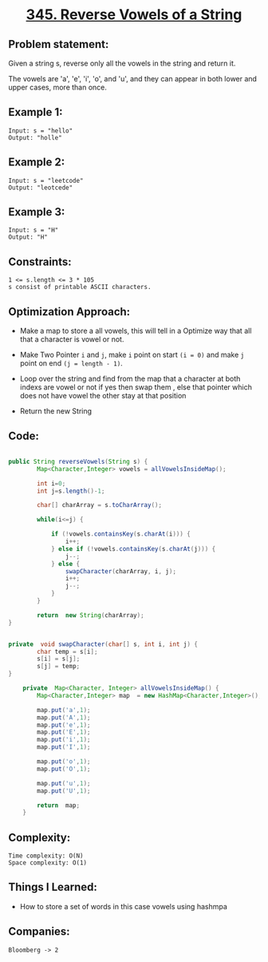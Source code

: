 <h1 align="center"><a href="https://leetcode.com/problems/reverse-vowels-of-a-string/" target="_blank">345. Reverse Vowels of a String</a></h1>

## Problem statement:
Given a string s, reverse only all the vowels in the string and return it.

The vowels are 'a', 'e', 'i', 'o', and 'u', and they can appear in both lower and upper cases, more than once.

## Example 1:

```
Input: s = "hello"
Output: "holle"
```

## Example 2:

```
Input: s = "leetcode"
Output: "leotcede"
```


## Example 3:

```
Input: s = "H"
Output: "H"
```


## Constraints:

```
1 <= s.length <= 3 * 105
s consist of printable ASCII characters.
```


 

## Optimization Approach:

- Make a map to store a all vowels, this will tell in a Optimize way that all that a character is vowel or not.
  
- Make Two Pointer `i` and `j`, make `i` point on start `(i = 0)` and make `j` point on end `(j = length - 1)`.
  
- Loop over the string and find from the map that a character at both indexs are vowel or not if yes then swap them ,
  else that pointer which does not have vowel the other stay at that position

- Return the new String
  




## Code: 

```java

public String reverseVowels(String s) {
        Map<Character,Integer> vowels = allVowelsInsideMap();

        int i=0;
        int j=s.length()-1;

        char[] charArray = s.toCharArray();

        while(i<=j) {

            if (!vowels.containsKey(s.charAt(i))) {
                i++;
            } else if (!vowels.containsKey(s.charAt(j))) {
                j--;
            } else {
                swapCharacter(charArray, i, j);
                i++;
                j--;
            }
        }

        return  new String(charArray);   
}


private  void swapCharacter(char[] s, int i, int j) {
        char temp = s[i];
        s[i] = s[j];
        s[j] = temp;
}

    private  Map<Character, Integer> allVowelsInsideMap() {
        Map<Character,Integer> map  = new HashMap<Character,Integer>();

        map.put('a',1);
        map.put('A',1);
        map.put('e',1);
        map.put('E',1);
        map.put('i',1);
        map.put('I',1);

        map.put('o',1);
        map.put('O',1);

        map.put('u',1);
        map.put('U',1);

        return  map;
    }

```







## Complexity:

```
Time complexity: O(N)
Space complexity: O(1)
```

## Things I Learned:

- How to store a set of words in this case vowels using hashmpa
  


## Companies:

```
Bloomberg -> 2
```





